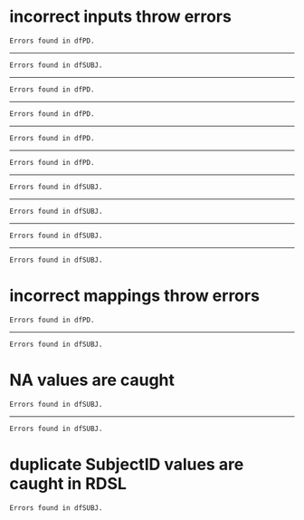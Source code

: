 # incorrect inputs throw errors

    Errors found in dfPD.

---

    Errors found in dfSUBJ.

---

    Errors found in dfPD.

---

    Errors found in dfPD.

---

    Errors found in dfPD.

---

    Errors found in dfPD.

---

    Errors found in dfSUBJ.

---

    Errors found in dfSUBJ.

---

    Errors found in dfSUBJ.

---

    Errors found in dfSUBJ.

# incorrect mappings throw errors

    Errors found in dfPD.

---

    Errors found in dfSUBJ.

# NA values are caught

    Errors found in dfSUBJ.

---

    Errors found in dfSUBJ.

# duplicate SubjectID values are caught in RDSL

    Errors found in dfSUBJ.

